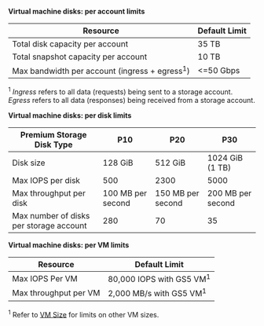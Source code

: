 **Virtual machine disks: per account limits**

Resource|Default Limit
---|---
Total disk capacity per account|35 TB
Total snapshot capacity per account|10 TB
Max bandwidth per account (ingress + egress<sup>1</sup>)|<=50 Gbps

<sup>1</sup> *Ingress* refers to all data (requests) being sent to a storage account. *Egress* refers to all data (responses) being received from a storage account.

**Virtual machine disks: per disk limits**

Premium Storage Disk Type | P10 | P20 | P30
---|---|---|---
Disk size | 128 GiB | 512 GiB | 1024 GiB (1 TB)
Max IOPS per disk | 500 | 2300 | 5000
Max throughput per disk | 100 MB per second | 150 MB per second | 200 MB per second
Max number of disks per storage account | 280 | 70 | 35

**Virtual machine disks: per VM limits**

Resource|Default Limit
---|---
Max IOPS Per VM|80,000 IOPS with GS5 VM<sup>1</sup>
Max throughput per VM|2,000 MB/s with GS5 VM<sup>1</sup>

<sup>1</sup> Refer to [VM Size](../articles/virtual-machines/virtual-machines-linux-sizes.md) for limits on other VM sizes. 

